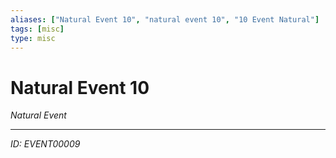```yaml
---
aliases: ["Natural Event 10", "natural event 10", "10 Event Natural"]
tags: [misc]
type: misc
---
```


# Natural Event 10

*Natural Event*

---
*ID: EVENT00009*